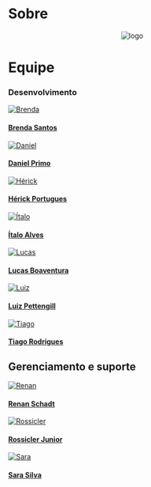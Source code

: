 # Sobre

<div>
	<center>
	<img class="photo" src="assets/logo.png" alt="logo">
</div>

# Equipe

### Desenvolvimento

<div class="pictures">
<a href="https://github.com/brendavsantos">
  <div class="photo-border">
    <img class="photo" src="assets/members/brenda.jpeg" alt="Brenda">
  </div>
  <h4 class="legenda">Brenda Santos</h4>
</a>
<a href="https://github.com/danieldagerom">
  <div class="photo-border">
    <img class="photo" src="assets/members/daniel.jpeg" alt="Daniel">
  </div>
  <h4 class="legenda">Daniel Primo</h4>
</a>
<a href="https://github.com/herickport">
  <div class="photo-border">
    <img class="photo" src="assets/members/herick.jpeg" alt="Hérick">
  </div>
  <h4 class="legenda">Hérick Portugues</h4>
</a>
<a href="https://github.com/alvesitalo">
  <div class="photo-border">
    <img class="photo" src="assets/members/italo.jpeg" alt="Ítalo">
  </div>
  <h4 class="legenda">Ítalo Alves</h4>
</a>
<a href="https://github.com/lboaventura25">
  <div class="photo-border">
    <img class="photo" src="assets/members/lucas.png" alt="Lucas">
  </div>
  <h4 class="legenda">Lucas Boaventura</h4>
</a>
<a href="https://github.com/LuizPettengill">
  <div class="photo-border">
    <img class="photo" src="assets/members/luiz.jpeg" alt="Luiz">
  </div>
  <h4 class="legenda">Luiz Pettengill</h4>
</a>
<a href="https://github.com/tsrrodrigues">
  <div class="photo-border">
    <img class="photo" src="assets/members/tiago.jpeg" alt="Tiago">
  </div>
  <h4 class="legenda">Tiago Rodrigues</h4>
</a>
</div>

## Gerenciamento e suporte

<div class="pictures">
<a href="https://github.com/renan601">
  <div class="photo-border">
    <img class="photo" src="assets/members/renan.jpeg" alt="Renan">
  </div>
  <h4 class="legenda">Renan Schadt</h4>
</a>
<a href="https://github.com/rossicler">
  <div class="photo-border">
    <img class="photo" src="assets/members/rossicler.jpeg" alt="Rossicler">
  </div>
  <h4 class="legenda">Rossicler Junior</h4>
</a>
<a href="https://github.com/silvasara">
  <div class="photo-border">
    <img class="photo" src="assets/members/sara.jpeg" alt="Sara">
  </div>
  <h4 class="legenda">Sara Silva</h4>
</a>
</div>
